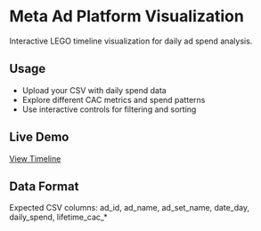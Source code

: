 # Meta Ad Platform Visualization

Interactive LEGO timeline visualization for daily ad spend analysis.

## Usage
- Upload your CSV with daily spend data
- Explore different CAC metrics and spend patterns
- Use interactive controls for filtering and sorting

## Live Demo
[View Timeline](https://scr1104.github.io/meta_ad_platform_visualization/index.html)

## Data Format
Expected CSV columns: ad_id, ad_name, ad_set_name, date_day, daily_spend, lifetime_cac_*
